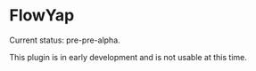 # FlowYap
Current status: pre-pre-alpha.

This plugin is in early development and is not usable at this time.